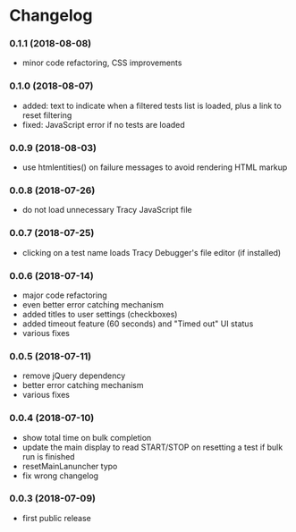 # Changelog


### 0.1.1 (2018-08-08)

- minor code refactoring, CSS improvements



### 0.1.0 (2018-08-07)

- added: text to indicate when a filtered tests list is loaded, plus a link to reset filtering
- fixed: JavaScript error if no tests are loaded



### 0.0.9 (2018-08-03)

- use htmlentities() on failure messages to avoid rendering HTML markup



### 0.0.8 (2018-07-26)

- do not load unnecessary Tracy JavaScript file



### 0.0.7 (2018-07-25)

- clicking on a test name loads Tracy Debugger's file editor (if installed)



### 0.0.6 (2018-07-14)

- major code refactoring
- even better error catching mechanism
- added titles to user settings (checkboxes)
- added timeout feature (60 seconds) and "Timed out" UI status
- various fixes



### 0.0.5 (2018-07-11)

- remove jQuery dependency
- better error catching mechanism
- various fixes



### 0.0.4 (2018-07-10)

- show total time on bulk completion
- update the main display to read START/STOP on resetting a test if bulk run is finished
- resetMainLanuncher typo
- fix wrong changelog



### 0.0.3 (2018-07-09)

- first public release

